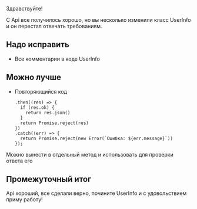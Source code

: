 Здравствуйте!

С Api все получилось хорошо, но вы несколько изменили класс UserInfo и он перестал отвечать требованиям.

## Надо исправить

- Все комментарии в коде UserInfo

## Можно лучше

- Повторяющийся код

      .then((res) => {
        if (res.ok) {
          return res.json()
        }
        return Promise.reject(res)
      })
      .catch((err) => {
        return Promise.reject(new Error(`Ошибка: ${err.message}`))
      });

Можно вынести в отдельный метод и использовать для проверки ответа его

## Промежуточный итог

Api хороший, все сделали верно, почините UserInfo и с удовольствием приму работу!
